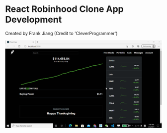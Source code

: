 # React Robinhood Clone App Development
Created by Frank Jiang (Credit to 'CleverProgrammer')

![image](Demo.gif)



